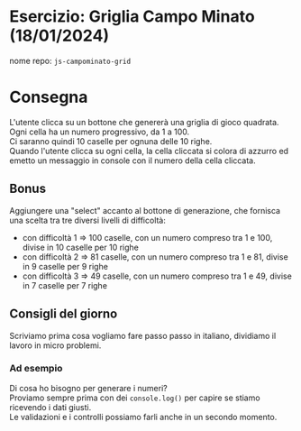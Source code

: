 # Esercizio: Griglia Campo Minato (18/01/2024)
nome repo: `js-campominato-grid`

# Consegna

L'utente clicca su un bottone che genererà una griglia di gioco quadrata.<br>
Ogni cella ha un numero progressivo, da 1 a 100.<br>
Ci saranno quindi 10 caselle per ognuna delle 10 righe.<br>
Quando l'utente clicca su ogni cella, la cella cliccata si colora di azzurro ed emetto un messaggio in console con il numero della cella cliccata.

## Bonus

Aggiungere una "select" accanto al bottone di generazione, che fornisca una scelta tra tre diversi livelli di difficoltà:
- con difficoltà 1 => 100 caselle, con un numero compreso tra 1 e 100, divise in 10 caselle per 10 righe
- con difficoltà 2 => 81 caselle, con un numero compreso tra 1 e 81, divise in 9 caselle per 9 righe
- con difficoltà 3 => 49 caselle, con un numero compreso tra 1 e 49, divise in 7 caselle per 7 righe

## Consigli del giorno 

Scriviamo prima cosa vogliamo fare passo passo in italiano, dividiamo il lavoro in micro problemi.

### Ad esempio<br>
Di cosa ho bisogno per generare i numeri?<br>
Proviamo sempre prima con dei `console.log()` per capire se stiamo ricevendo i dati giusti.<br>
Le validazioni e i controlli possiamo farli anche in un secondo momento.
